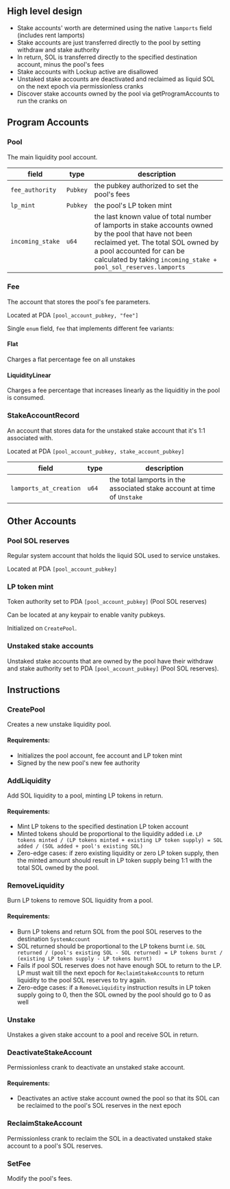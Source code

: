 ## High level design

- Stake accounts' worth are determined using the native `lamports` field (includes rent lamports)
- Stake accounts are just transferred directly to the pool by setting withdraw and stake authority
- In return, SOL is transferred directly to the specified destination account, minus the pool's fees
- Stake accounts with Lockup active are disallowed
- Unstaked stake accounts are deactivated and reclaimed as liquid SOL on the next epoch via permissionless cranks
- Discover stake accounts owned by the pool via getProgramAccounts to run the cranks on

## Program Accounts

### Pool

The main liquidity pool account.

| field            | type     | description                                                                                                                                                                                                                                  |
| ---------------- | -------- | -------------------------------------------------------------------------------------------------------------------------------------------------------------------------------------------------------------------------------------------- |
| `fee_authority`  | `Pubkey` | the pubkey authorized to set the pool's fees                                                                                                                                                                                                 |
| `lp_mint`        | `Pubkey` | the pool's LP token mint                                                                                                                                                                                                                     |
| `incoming_stake` | `u64`    | the last known value of total number of lamports in stake accounts owned by the pool that have not been reclaimed yet. The total SOL owned by a pool accounted for can be calculated by taking `incoming_stake + pool_sol_reserves.lamports` |

### Fee

The account that stores the pool's fee parameters.

Located at PDA `[pool_account_pubkey, "fee"]`

Single `enum` field, `fee` that implements different fee variants:

#### Flat

Charges a flat percentage fee on all unstakes

#### LiquidityLinear

Charges a fee percentage that increases linearly as the liquiditiy in the pool is consumed.

### StakeAccountRecord

An account that stores data for the unstaked stake account that it's 1:1 associated with.

Located at PDA `[pool_account_pubkey, stake_account_pubkey]`

| field                  | type  | description                                                             |
| ---------------------- | ----- | ----------------------------------------------------------------------- |
| `lamports_at_creation` | `u64` | the total lamports in the associated stake account at time of `Unstake` |

## Other Accounts

### Pool SOL reserves

Regular system account that holds the liquid SOL used to service unstakes.

Located at PDA `[pool_account_pubkey]`

### LP token mint

Token authority set to PDA `[pool_account_pubkey]` (Pool SOL reserves)

Can be located at any keypair to enable vanity pubkeys.

Initialized on `CreatePool`.

### Unstaked stake accounts

Unstaked stake accounts that are owned by the pool have their withdraw and stake authority set to PDA `[pool_account_pubkey]` (Pool SOL reserves).

## Instructions

### CreatePool

Creates a new unstake liquidity pool.

#### Requirements:

- Initializes the pool account, fee account and LP token mint
- Signed by the new pool's new fee authority

### AddLiquidity

Add SOL liquidity to a pool, minting LP tokens in return.

#### Requirements:

- Mint LP tokens to the specified destination LP token account
- Minted tokens should be proportional to the liquidity added i.e. `LP tokens minted / (LP tokens minted + existing LP token supply) = SOL added / (SOL added + pool's existing SOL)`
- Zero-edge cases: if zero existing liquidity or zero LP token supply, then the minted amount should result in LP token supply being 1:1 with the total SOL owned by the pool.

### RemoveLiquidity

Burn LP tokens to remove SOL liquidity from a pool.

#### Requirements:

- Burn LP tokens and return SOL from the pool SOL reserves to the destination `SystemAccount`
- SOL returned should be proportional to the LP tokens burnt i.e. `SOL returned / (pool's existing SOL - SOL returned) = LP tokens burnt / (existing LP token supply - LP tokens burnt)`
- Fails if pool SOL reserves does not have enough SOL to return to the LP. LP must wait till the next epoch for `ReclaimStakeAccount`s to return liquidity to the pool SOL reserves to try again.
- Zero-edge cases: if a `RemoveLiquidity` instruction results in LP token supply going to 0, then the SOL owned by the pool should go to 0 as well

### Unstake

Unstakes a given stake account to a pool and receive SOL in return.

### DeactivateStakeAccount

Permissionless crank to deactivate an unstaked stake account.

#### Requirements:

- Deactivates an active stake account owned the pool so that its SOL can be reclaimed to the pool's SOL reserves in the next epoch

### ReclaimStakeAccount

Permissionless crank to reclaim the SOL in a deactivated unstaked stake account to a pool's SOL reserves.

### SetFee

Modify the pool's fees.
